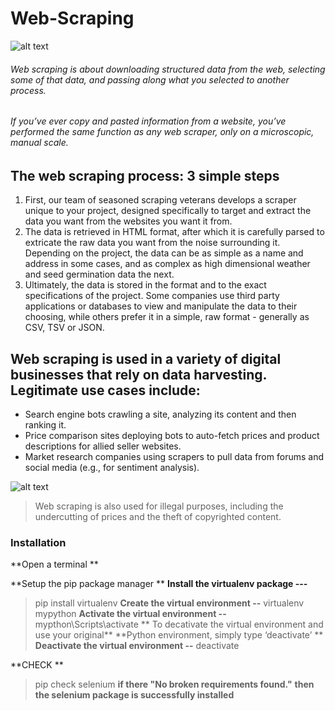 # Web-Scraping

  ![alt text](https://www.webharvy.com/images/web%20scraping.png)
###### Web scraping is about downloading structured data from the web, selecting some of that data, and passing along what you selected to another process.

###### If you’ve ever copy and pasted information from a website, you’ve performed the same function as any web scraper, only on a microscopic, manual scale.

## The web scraping process: 3 simple steps
1. First, our team of seasoned scraping veterans develops a scraper unique to your project, designed specifically to target and extract the data you want from the websites you want it from.
2. The data is retrieved in HTML format, after which it is carefully parsed to extricate the raw data you want from the noise surrounding it. Depending on the project, the data can be as simple as a name and address in some cases, and as complex as high dimensional weather and seed germination data the next.
3. Ultimately, the data is stored in the format and to the exact specifications of the project. Some companies use third party applications or databases to view and manipulate the data to their choosing, while others prefer it in a simple, raw format - generally as CSV, TSV or JSON.
## Web scraping is used in a variety of digital businesses that rely on data harvesting. Legitimate use cases include:
* Search engine bots crawling a site, analyzing its content and then ranking it.
* Price comparison sites deploying bots to auto-fetch prices and product descriptions for allied seller websites.
* Market research companies using scrapers to pull data from forums and social media (e.g., for sentiment analysis).

![alt text](https://www.imperva.com/learn/wp-content/uploads/sites/13/2019/01/web-scraping-attack.jpg)

> Web scraping is also used for illegal purposes, including the undercutting of prices and the theft of copyrighted content. 

### Installation
**Open a terminal  **

**Setup the pip package manager **
**Install the virtualenv package  ---**
>pip install virtualenv
**Create the virtual environment --**
>virtualenv mypython
**Activate the virtual environment --**
>mypthon\Scripts\activate
** To decativate the virtual environment and use your original**
**Python environment, simply type ‘deactivate’ **
**Deactivate the virtual environment  --**
>deactivate

**CHECK **
>pip check selenium
 **if there "No broken requirements found."**
 **then the selenium package is successfully installed**

